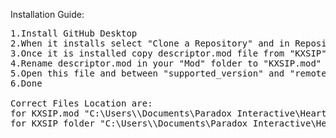 Installation Guide:
<pre>
1.Install GitHub Desktop
2.When it installs select "Clone a Repository" and in Repository URL paste https://github.com/OneManArmy1984/Sub-Ideology-Picker-for-Kaiserredux , for Local Path C:\Users\<YOUR-USERNAME>\Documents\Paradox Interactive\Hearts of Iron IV\mod
3.Once it is installed copy descriptor.mod file from "KXSIP" to "Mod" Folder
4.Rename descriptor.mod in your "Mod" folder to "KXSIP.mod"
5.Open this file and between "supported_version" and "remote_file_id" add line "path="C:/Users/<YOUR-USERNAME>/Documents/Paradox Interactive/Hearts of Iron IV/mod/KXSIP" and change <YOUR-USERNAME>
6.Done

Correct Files Location are:
for KXSIP.mod "C:\Users\<YOUR-USERNAME>\Documents\Paradox Interactive\Hearts of Iron IV\mod\KXSIP.mod"
for KXSIP folder "C:\Users\<YOUR-USERNAME>\Documents\Paradox Interactive\Hearts of Iron IV\mod\KXSIP"

